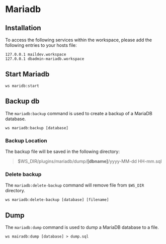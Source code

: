 # Mariadb

## Installation

To access the following services within the workspace, please add the following entries to your hosts file:

```text
127.0.0.1 maildev.workspace
127.0.0.1 dbadmin-mariadb.workspace
```


## Start Mariadb

```shell
ws maridb:start
```

## Backup db

The `mariadb:backup` command is used to create a backup of a MariaDB database.

```shell
ws mariadb:backup [database]
```

### Backup Location

The backup file will be saved in the following directory:

> $WS_DIR/plugins/mariadb/dump/**\[dbname]**/yyyy-MM-dd HH-mm.sql


### Delete backup

The `mariadb:delete-backup` command will remove file from `$WS_DIR` directory.

```shell
ws mariadb:delete-backup [database] [filename]
```

## Dump

The `mariadb:dump` command is used to dump a MariaDB database to a file.

```shell
ws mairadb:dump [database] > dump.sql
```
